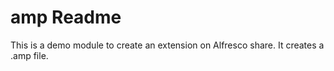 amp Readme
===

This is a demo module to create an extension on Alfresco share. It creates a .amp file.

